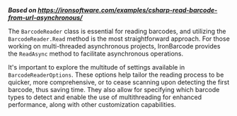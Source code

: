 ***Based on <https://ironsoftware.com/examples/csharp-read-barcode-from-url-asynchronous/>***

The `BarcodeReader` class is essential for reading barcodes, and utilizing the `BarcodeReader.Read` method is the most straightforward approach. For those working on multi-threaded asynchronous projects, IronBarcode provides the `ReadAsync` method to facilitate asynchronous operations.

It's important to explore the multitude of settings available in `BarcodeReaderOptions`. These options help tailor the reading process to be quicker, more comprehensive, or to cease scanning upon detecting the first barcode, thus saving time. They also allow for specifying which barcode types to detect and enable the use of multithreading for enhanced performance, along with other customization capabilities.
